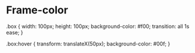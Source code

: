 # Frame-color
.box {
  width: 100px;
  height: 100px;
  background-color: #f00;
  transition: all 1s ease;
}

.box:hover {
  transform: translateX(50px);
  background-color: #00f;
}
